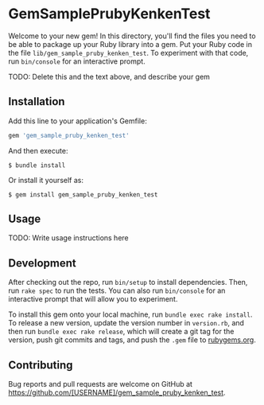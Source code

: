 # GemSamplePrubyKenkenTest

Welcome to your new gem! In this directory, you'll find the files you need to be able to package up your Ruby library into a gem. Put your Ruby code in the file `lib/gem_sample_pruby_kenken_test`. To experiment with that code, run `bin/console` for an interactive prompt.

TODO: Delete this and the text above, and describe your gem

## Installation

Add this line to your application's Gemfile:

```ruby
gem 'gem_sample_pruby_kenken_test'
```

And then execute:

    $ bundle install

Or install it yourself as:

    $ gem install gem_sample_pruby_kenken_test

## Usage

TODO: Write usage instructions here

## Development

After checking out the repo, run `bin/setup` to install dependencies. Then, run `rake spec` to run the tests. You can also run `bin/console` for an interactive prompt that will allow you to experiment.

To install this gem onto your local machine, run `bundle exec rake install`. To release a new version, update the version number in `version.rb`, and then run `bundle exec rake release`, which will create a git tag for the version, push git commits and tags, and push the `.gem` file to [rubygems.org](https://rubygems.org).

## Contributing

Bug reports and pull requests are welcome on GitHub at https://github.com/[USERNAME]/gem_sample_pruby_kenken_test.


